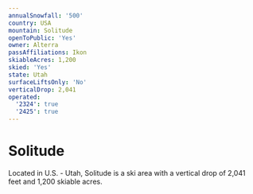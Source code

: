 ```yaml
---
annualSnowfall: '500'
country: USA
mountain: Solitude
openToPublic: 'Yes'
owner: Alterra
passAffiliations: Ikon
skiableAcres: 1,200
skied: 'Yes'
state: Utah
surfaceLiftsOnly: 'No'
verticalDrop: 2,041
operated:
  '2324': true
  '2425': true
---
```



# Solitude

Located in U.S. - Utah, Solitude is a ski area with a vertical drop of 2,041 feet and 1,200 skiable acres.
